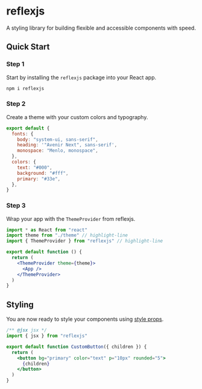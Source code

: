# reflexjs

A styling library for building flexible and accessible components with speed.

## Quick Start

### Step 1

Start by installing the `reflexjs` package into your React app.

```sh
npm i reflexjs
```

### Step 2

Create a theme with your custom colors and typography.

```js title=theme.js
export default {
  fonts: {
    body: "system-ui, sans-serif",
    heading: '"Avenir Next", sans-serif',
    monospace: "Menlo, monospace",
  },
  colors: {
    text: "#000",
    background: "#fff",
    primary: "#33e",
  },
}
```

### Step 3

Wrap your app with the `ThemeProvider` from reflexjs.

```jsx
import * as React from "react"
import theme from "./theme" // highlight-line
import { ThemeProvider } from "reflexjs" // highlight-line

export default function () {
  return (
    <ThemeProvider theme={theme}>
      <App />
    </ThemeProvider>
  )
}
```

## Styling

You are now ready to style your components using [style props](/docs/styling).

```jsx
/** @jsx jsx */
import { jsx } from "reflexjs"

export default function CustomButton({ children }) {
  return (
    <button bg="primary" color="text" p="10px" rounded="5">
      {children}
    </button>
  )
}
```
